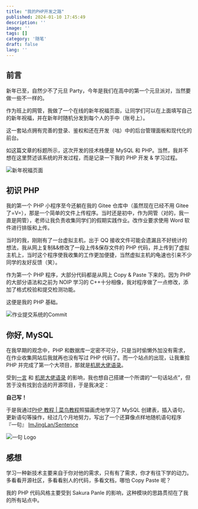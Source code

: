 ```yaml
---
title: "我的PHP开发之路"
published: 2024-01-10 17:45:49
description: ''
image: ''
tags: []
category: '随笔'
draft: false 
lang: ''
---
```


## 前言

新年已至，自然少不了元旦 Party，今年是我们在高中的第一个元旦派对，当然要做一些不一样的。

作为班上的网管，我做了一个在线的新年祝福页面，让同学们可以在上面填写自己的新年祝福，并在新年时随机分发到每个人的手中（账号上）。

这一套站点拥有完善的登录、鉴权和还在开发（咕）中的后台管理面板和现代化的前台。

如这篇文章的标题所示，这次开发的技术栈便是 MySQL 和 PHP。当然，我并不想在这里赘述该系统的开发过程，而是记录一下我的 PHP
开发 & 学习过程。

![新年祝福页面](1.webp)

## 初识 PHP

我的第一个 PHP 小程序至今还躺在我的 Gitee 仓库中（虽然现在已经不用 Gitee
了=V=），那是一个简单的文件上传程序。当时还是初中，作为网管（对的，我一直是网管），老师让我负责收集同学们的假期实践作业。改作业要求使用
Word 软件进行排版和上传。

当时的我，刚刚有了一台虚拟主机，出于 QQ 接收文件可能会遗漏且不好统计的想法，我从网上复制&&修改了一段上传&保存文件的 PHP
代码，并上传到了虚拟主机上，当时这个程序使我收集的工作更加便捷，当然虚拟主机的龟速也引来不少同学的友好反馈（笑）。

作为第一个 PHP 程序，大部分代码都是从网上 Copy & Paste 下来的。因为 PHP 的大部分语法和之前为 NOIP 学习的
C++十分相像，我对程序做了一点修改，添加了格式校验和提交检测功能。

这便是我的 PHP 基础。

![作业提交系统的Commit](2.webp)

## 你好, MySQL

在我早期的观念中，PHP 和数据库一定密不可分，只是当时偷懒外加没有需求，在作业收集网站后我就再也没有写过 PHP
代码了。而一个站点的出现，让我重拾 PHP 并完成了第一个大项目，那就是[机房大佬语录](https://zigzagk.top/OIerdictum/)。

受到[一言](https://hitokoto.cn/) 和 [机房大佬语录](https://zigzagk.top/OIerdictum/)
的影响，我也想自己搭建一个所谓的“一句话站点”，但苦于没有找到合适的开源项目，于是我决定：

**自己写！**

于是我通过[PHP 教程 | 菜鸟教程](https://www.runoob.com/php/php-tutorial.html)照猫画虎地学习了 MySQL
创建表，插入语句，更新语句等操作，经过几个月地努力，写出了一个还算像点样地随机语句程序
『一句』 [ImJingLan/Sentence](https://github.com/ImJingLan/Sentence)

![一句 Logo](3.webp)

## 感想

学习一种新技术主要来自于你对他的需求，只有有了需求，你才有往下学的动力。多看看开源社区，多看看别人的代码，多看文档，哪怕 Copy
Paste 呢？

我的 PHP 代码风格主要受到 Sakura Panle 的影响，这种模块的思路贯彻在了我的所有站点中。
